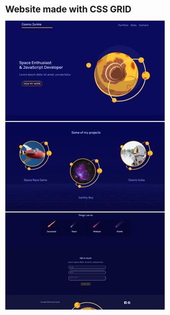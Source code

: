 # Website made with CSS GRID

![header](/assets/img/header.PNG)
![header](/assets/img/projects.PNG)
![header](/assets/img/skills.PNG)
